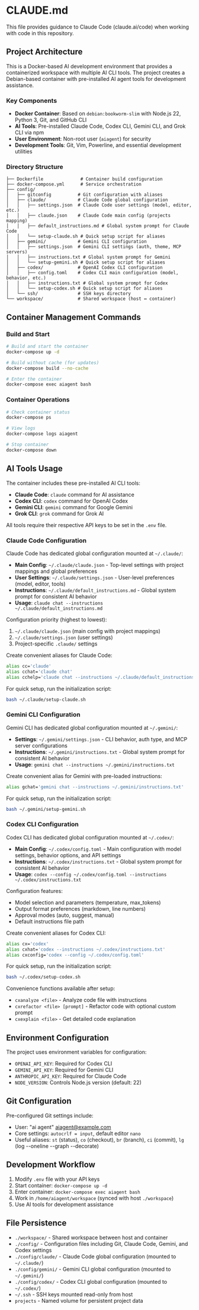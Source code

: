 # CLAUDE.md

This file provides guidance to Claude Code (claude.ai/code) when working with code in this repository.

## Project Architecture

This is a Docker-based AI development environment that provides a containerized workspace with multiple AI CLI tools. The project creates a Debian-based container with pre-installed AI agent tools for development assistance.

### Key Components

- **Docker Container**: Based on `debian:bookworm-slim` with Node.js 22, Python 3, Git, and GitHub CLI
- **AI Tools**: Pre-installed Claude Code, Codex CLI, Gemini CLI, and Grok CLI via npm
- **User Environment**: Non-root user (`aiagent`) for security
- **Development Tools**: Git, Vim, Powerline, and essential development utilities

### Directory Structure

```
├── Dockerfile              # Container build configuration
├── docker-compose.yml      # Service orchestration
├── config/
│   ├── gitconfig          # Git configuration with aliases
│   ├── claude/            # Claude Code global configuration
│   │   ├── settings.json  # Claude Code user settings (model, editor, etc.)
│   │   ├── claude.json    # Claude Code main config (projects mapping)
│   │   ├── default_instructions.md # Global system prompt for Claude Code
│   │   └── setup-claude.sh # Quick setup script for aliases
│   ├── gemini/            # Gemini CLI configuration
│   │   ├── settings.json  # Gemini CLI settings (auth, theme, MCP servers)
│   │   ├── instructions.txt # Global system prompt for Gemini
│   │   └── setup-gemini.sh # Quick setup script for aliases
│   ├── codex/             # OpenAI Codex CLI configuration
│   │   ├── config.toml    # Codex CLI main configuration (model, behavior, etc.)
│   │   ├── instructions.txt # Global system prompt for Codex
│   │   └── setup-codex.sh # Quick setup script for aliases
│   └── ssh/               # SSH keys directory
└── workspace/             # Shared workspace (host ↔ container)
```

## Container Management Commands

### Build and Start
```bash
# Build and start the container
docker-compose up -d

# Build without cache (for updates)
docker-compose build --no-cache

# Enter the container
docker-compose exec aiagent bash
```

### Container Operations
```bash
# Check container status
docker-compose ps

# View logs
docker-compose logs aiagent

# Stop container
docker-compose down
```

## AI Tools Usage

The container includes these pre-installed AI CLI tools:

- **Claude Code**: `claude` command for AI assistance
- **Codex CLI**: `codex` command for OpenAI Codex
- **Gemini CLI**: `gemini` command for Google Gemini
- **Grok CLI**: `grok` command for Grok AI

All tools require their respective API keys to be set in the `.env` file.

### Claude Code Configuration

Claude Code has dedicated global configuration mounted at `~/.claude/`:

- **Main Config**: `~/.claude/claude.json` - Top-level settings with project mappings and global preferences
- **User Settings**: `~/.claude/settings.json` - User-level preferences (model, editor, tools)
- **Instructions**: `~/.claude/default_instructions.md` - Global system prompt for consistent AI behavior
- **Usage**: `claude chat --instructions ~/.claude/default_instructions.md`

Configuration priority (highest to lowest):
1. `~/.claude/claude.json` (main config with project mappings)
2. `~/.claude/settings.json` (user settings)
3. Project-specific `.claude/` settings

Create convenient aliases for Claude Code:
```bash
alias cc='claude'
alias cchat='claude chat'
alias cchelp='claude chat --instructions ~/.claude/default_instructions.md'
```

For quick setup, run the initialization script:
```bash
bash ~/.claude/setup-claude.sh
```

### Gemini CLI Configuration

Gemini CLI has dedicated global configuration mounted at `~/.gemini/`:

- **Settings**: `~/.gemini/settings.json` - CLI behavior, auth type, and MCP server configurations
- **Instructions**: `~/.gemini/instructions.txt` - Global system prompt for consistent AI behavior
- **Usage**: `gemini chat --instructions ~/.gemini/instructions.txt`

Create convenient alias for Gemini with pre-loaded instructions:
```bash
alias gchat='gemini chat --instructions ~/.gemini/instructions.txt'
```

For quick setup, run the initialization script:
```bash
bash ~/.gemini/setup-gemini.sh
```

### Codex CLI Configuration

Codex CLI has dedicated global configuration mounted at `~/.codex/`:

- **Main Config**: `~/.codex/config.toml` - Main configuration with model settings, behavior options, and API settings
- **Instructions**: `~/.codex/instructions.txt` - Global system prompt for consistent AI behavior
- **Usage**: `codex --config ~/.codex/config.toml --instructions ~/.codex/instructions.txt`

Configuration features:
- Model selection and parameters (temperature, max_tokens)
- Output format preferences (markdown, line numbers)
- Approval modes (auto, suggest, manual)
- Default instructions file path

Create convenient aliases for Codex CLI:
```bash
alias cx='codex'
alias cxhat='codex --instructions ~/.codex/instructions.txt'
alias cxconfig='codex --config ~/.codex/config.toml'
```

For quick setup, run the initialization script:
```bash
bash ~/.codex/setup-codex.sh
```

Convenience functions available after setup:
- `cxanalyze <file>` - Analyze code file with instructions
- `cxrefactor <file> [prompt]` - Refactor code with optional custom prompt
- `cxexplain <file>` - Get detailed code explanation

## Environment Configuration

The project uses environment variables for configuration:
- `OPENAI_API_KEY`: Required for Codex CLI
- `GEMINI_API_KEY`: Required for Gemini CLI  
- `ANTHROPIC_API_KEY`: Required for Claude Code
- `NODE_VERSION`: Controls Node.js version (default: 22)

## Git Configuration

Pre-configured Git settings include:
- User: "ai agent" <aiagent@example.com>
- Core settings: `autocrlf = input`, default editor `nano`
- Useful aliases: `st` (status), `co` (checkout), `br` (branch), `ci` (commit), `lg` (log --oneline --graph --decorate)

## Development Workflow

1. Modify `.env` file with your API keys
2. Start container: `docker-compose up -d`
3. Enter container: `docker-compose exec aiagent bash`
4. Work in `/home/aiagent/workspace` (synced with host `./workspace`)
5. Use AI tools for development assistance

## File Persistence

- `./workspace/` - Shared workspace between host and container
- `./config/` - Configuration files including Git, Claude Code, Gemini, and Codex settings
- `./config/claude/` - Claude Code global configuration (mounted to `~/.claude/`)
- `./config/gemini/` - Gemini CLI global configuration (mounted to `~/.gemini/`)
- `./config/codex/` - Codex CLI global configuration (mounted to `~/.codex/`)
- `~/.ssh` - SSH keys mounted read-only from host
- `projects` - Named volume for persistent project data